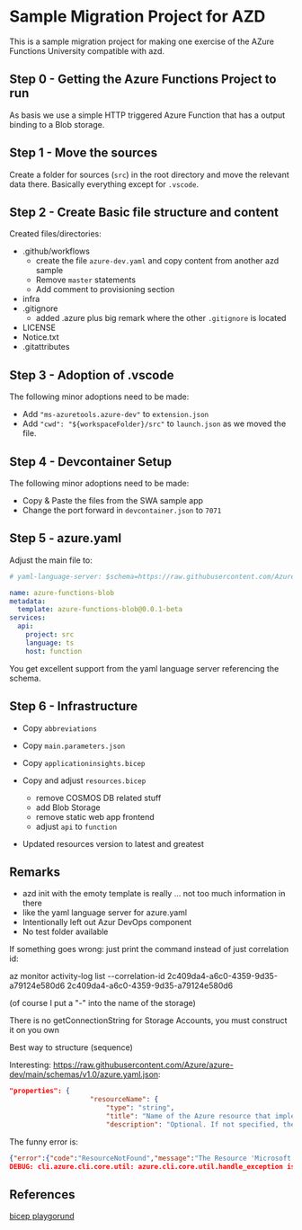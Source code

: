 # Sample Migration Project for AZD

This is a sample migration project for making one exercise of the AZure Functions University compatible with azd.

## Step 0 - Getting the Azure Functions Project to run

As basis we use a simple HTTP triggered Azure Function that has a output binding to a Blob storage.

## Step 1 - Move the sources

Create a folder for sources (`src`) in the root directory and move the relevant data there.
Basically everything except for `.vscode`.

## Step 2 - Create Basic file structure and content

Created files/directories:

- .github/workflows
  - create the file `azure-dev.yaml` and copy content from another azd sample
  - Remove `master` statements
  - Add comment to provisioning section
- infra
- .gitignore
  - added .azure plus big remark where the other `.gitignore` is located
- LICENSE
- Notice.txt
- .gitattributes

## Step 3 - Adoption of .vscode

The following minor adoptions need to be made:

- Add `"ms-azuretools.azure-dev"` to `extension.json`
- Add `"cwd": "${workspaceFolder}/src"` to `launch.json` as we moved the file.

## Step 4 - Devcontainer Setup

The following minor adoptions need to be made:

- Copy & Paste the files from the SWA sample app
- Change the port forward in `devcontainer.json` to `7071`

## Step 5 - azure.yaml

Adjust the main file to:

```yaml
# yaml-language-server: $schema=https://raw.githubusercontent.com/Azure/azure-dev/main/schemas/v1.0/azure.yaml.json

name: azure-functions-blob
metadata:
  template: azure-functions-blob@0.0.1-beta
services:
  api:
    project: src
    language: ts
    host: function

```

You get excellent support from the yaml language server referencing the schema.

## Step 6 - Infrastructure

- Copy `abbreviations`
- Copy `main.parameters.json`
- Copy `applicationinsights.bicep`
- Copy and adjust `resources.bicep`
  - remove COSMOS DB related stuff
  - add Blob Storage
  - remove static web app frontend
  - adjust `api` to `function`

- Updated resources version to latest and greatest

## Remarks

- azd init with the emoty template is really ... not too much information in there
- like the yaml language server for azure.yaml
- Intentionally left out Azur DevOps component
- No test folder available

If something goes wrong: just print the command instead of just correlation id:

az monitor activity-log list --correlation-id 2c409da4-a6c0-4359-9d35-a79124e580d6
2c409da4-a6c0-4359-9d35-a79124e580d6

(of course I put a "-" into the name of the storage)

There is no getConnectionString for Storage Accounts, you must construct it on you own

Best way to structure (sequence)

Interesting: <https://raw.githubusercontent.com/Azure/azure-dev/main/schemas/v1.0/azure.yaml.json>:

```json
"properties": {
                    "resourceName": {
                        "type": "string",
                        "title": "Name of the Azure resource that implements the service",
                        "description": "Optional. If not specified, the resource name will be constructed from current environment name concatenated with service name (<environment-name><resource-name>, for example 'prodapi')."
```

The funny error is: 

```json
{"error":{"code":"ResourceNotFound","message":"The Resource 'Microsoft.Web/sites/test-app-migrationapi' under resource group 'rg-test-app-migration' was not found. For more details please go to https://aka.ms/ARMResourceNotFoundFix"}}
DEBUG: cli.azure.cli.core.util: azure.cli.core.util.handle_exception is called with an exception:
```

## References

[bicep playgorund](https://bicepdemo.z22.web.core.windows.net/)
